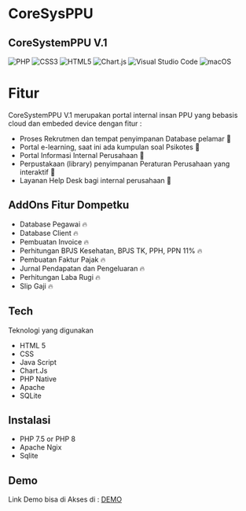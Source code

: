 # CoreSysPPU

## CoreSystemPPU V.1 

![PHP](https://img.shields.io/badge/php-%23777BB4.svg?style=for-the-badge&logo=php&logoColor=white) ![CSS3](https://img.shields.io/badge/css3-%231572B6.svg?style=for-the-badge&logo=css3&logoColor=white) ![HTML5](https://img.shields.io/badge/html5-%23E34F26.svg?style=for-the-badge&logo=html5&logoColor=white) ![Chart.js](https://img.shields.io/badge/chart.js-F5788D.svg?style=for-the-badge&logo=chart.js&logoColor=white) ![Visual Studio Code](https://img.shields.io/badge/Visual%20Studio%20Code-0078d7.svg?style=for-the-badge&logo=visual-studio-code&logoColor=white)  ![macOS](https://img.shields.io/badge/mac%20os-000000?style=for-the-badge&logo=macos&logoColor=F0F0F0)

# Fitur
CoreSystemPPU V.1 merupakan portal internal insan PPU yang bebasis cloud dan embeded device dengan fitur :
- Proses Rekrutmen dan tempat penyimpanan Database pelamar :dart:
- Portal e-learning, saat ini ada kumpulan soal Psikotes :dart:
- Portal Informasi Internal Perusahaan :dart:
- Perpustakaan (library) penyimpanan Peraturan Perusahaan yang interaktif :dart:
- Layanan Help Desk bagi internal perusahaan  :dart:

## AddOns Fitur Dompetku
- Database Pegawai :fire:
- Database Client :fire:
- Pembuatan Invoice :fire:
- Perhitungan BPJS Kesehatan, BPJS TK, PPH, PPN 11% :fire:
- Pembuatan Faktur Pajak :fire:
- Jurnal Pendapatan dan Pengeluaran :fire:
- Perhitungan Laba Rugi 🔥
- Slip Gaji 🔥

## Tech

Teknologi yang digunakan
- HTML 5
- CSS
- Java Script
- Chart.Js
- PHP Native
- Apache
- SQLite

## Instalasi
- PHP 7.5 or PHP 8
- Apache Ngix
- Sqlite

## Demo

Link Demo bisa di Akses di : <a href="https://bit.ly/CoreSysV1" target="_blank">DEMO</a>

